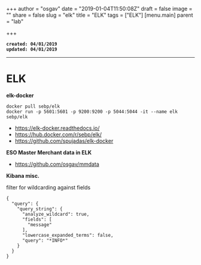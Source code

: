 +++
author = "osgav"
date = "2019-01-04T11:50:08Z"
draft = false
image = ""
share = false
slug = "elk"
title = "ELK"
tags = ["ELK"]
[menu.main]
parent = "lab"

+++

**`created: 04/01/2019`**<br />
**`updated: 04/01/2019`**

---

# ELK 


**elk-docker**

```
docker pull sebp/elk
docker run -p 5601:5601 -p 9200:9200 -p 5044:5044 -it --name elk sebp/elk
```

- https://elk-docker.readthedocs.io/
- https://hub.docker.com/r/sebp/elk/
- https://github.com/spujadas/elk-docker

**ESO Master Merchant data in ELK**

- https://github.com/osgav/mmdata

**Kibana misc.**

filter for wildcarding against fields

```
{
  "query": {
    "query_string": {
      "analyze_wildcard": true,
      "fields": [
        "message"
      ],
      "lowercase_expanded_terms": false,
      "query": "*INFO*"
    }
  }
}
```